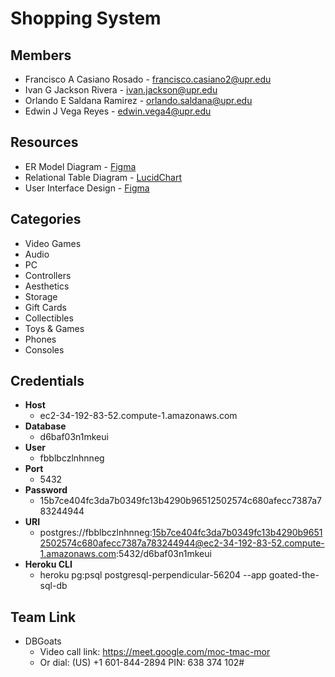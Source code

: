 # Shopping System

## Members

- Francisco A Casiano Rosado - francisco.casiano2@upr.edu
- Ivan G Jackson Rivera - ivan.jackson@upr.edu
- Orlando E Saldana Ramirez - orlando.saldana@upr.edu
- Edwin J Vega Reyes - edwin.vega4@upr.edu

## Resources

- ER Model Diagram - [Figma](https://www.figma.com/file/BE6ktsqv7nknhJ9fYy1rro/ER-Model?node-id=0%3A1)
- Relational Table Diagram - [LucidChart](https://lucid.app/lucidchart/b2668bd4-91ad-4557-98c1-7552a31da417/edit?invitationId=inv_c934d6b0-ed3e-4e4b-8bd4-0e2b8dbb394a)
- User Interface Design - [Figma](https://www.figma.com/file/J1X31z9Cp49qTKD4zxnrQc/Shopping-System-Project-CIIC4060%2FICOM5016)

## Categories
- Video Games
- Audio
- PC
- Controllers
- Aesthetics
- Storage
- Gift Cards
- Collectibles 
- Toys & Games
- Phones
- Consoles

## Credentials
- **Host**
    - ec2-34-192-83-52.compute-1.amazonaws.com
- **Database**
    - d6baf03n1mkeui
- **User**
    - fbblbczlnhnneg
- **Port**
    - 5432
- **Password**
    - 15b7ce404fc3da7b0349fc13b4290b96512502574c680afecc7387a783244944
- **URI**
    - postgres://fbblbczlnhnneg:15b7ce404fc3da7b0349fc13b4290b96512502574c680afecc7387a783244944@ec2-34-192-83-52.compute-1.amazonaws.com:5432/d6baf03n1mkeui
- **Heroku CLI**
    - heroku pg:psql postgresql-perpendicular-56204 --app goated-the-sql-db

## Team Link
- DBGoats
    -   Video call link: https://meet.google.com/moc-tmac-mor
    -   Or dial: ‪(US) +1 601-844-2894‬ PIN: ‪638 374 102‬#
